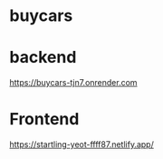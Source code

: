 # buycars
# backend
https://buycars-tjn7.onrender.com
# Frontend
https://startling-yeot-ffff87.netlify.app/
